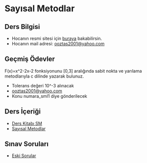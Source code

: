 # Sayısal Metodlar  

## Ders Bilgisi

- Hocanın resmi sitesi için [buraya][OguzhanOztas] bakabilirsin.
- Hocanın mail adresi: [ooztas2001@yahoo.com][Oguzhan Hoca - Mail]

## Geçmiş Ödevler

F(x)=x^2-2x-2 fonksiyonunu [0,3] aralığında sabit nokta ve yarılama metodlarıyla c dilinde yazarak bulunuz.

- Tolerans değeri 10^-3 alınacak
- ooztas2001@yahoo.com
- Konu numara_sml1 diye gönderilecek

<!-- Dinamik Bağlantılar -->

[OguzhanOztas]: http://oguzhanoztas.com/index.htm
[Oguzhan Hoca - Mail]: mailto::ooztas2001@yahoo.com
<!--Index-->


## Ders İçeriği

- [Ders Kitabı SM](./Ders%20%C4%B0%C3%A7eri%C4%9Fi/Ders%20Kitab%C4%B1%20SM.pdf)
- [Sayısal Metodlar](./Ders%20%C4%B0%C3%A7eri%C4%9Fi/Say%C4%B1sal%20Metodlar.pdf)

## Sınav Soruları

- [Eski Sorular](./S%C4%B1nav%20Sorular%C4%B1/Eski%20Sorular.pdf)



<!--Index-->
